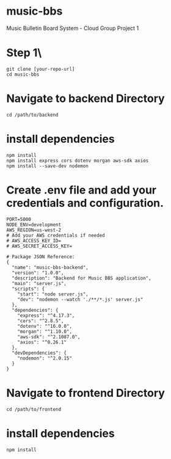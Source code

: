 # music-bbs
Music Bulletin Board System - Cloud Group Project 1

# Step 1\

```
git clone [your-repo-url]
cd music-bbs
```

# Navigate to backend Directory

`cd /path/to/backend`

# install dependencies 

```
npm install
npm install express cors dotenv morgan aws-sdk axios
npm install --save-dev nodemon
```

# Create .env file and add your credentials and configuration. 

```
PORT=5000
NODE_ENV=development
AWS_REGION=us-west-2
# Add your AWS credentials if needed
# AWS_ACCESS_KEY_ID=
# AWS_SECRET_ACCESS_KEY=

# Package JSON Reference: 
{
  "name": "music-bbs-backend",
  "version": "1.0.0",
  "description": "Backend for Music BBS application",
  "main": "server.js",
  "scripts": {
    "start": "node server.js",
    "dev": "nodemon --watch './**/*.js' server.js"
  },
  "dependencies": {
    "express": "^4.17.3",
    "cors": "^2.8.5",
    "dotenv": "^16.0.0",
    "morgan": "^1.10.0",
    "aws-sdk": "^2.1087.0",
    "axios": "^0.26.1"
  },
  "devDependencies": {
    "nodemon": "^2.0.15"
  }
}
```

# Navigate to frontend Directory

`cd /path/to/frontend`

# install dependencies 

`npm install`
